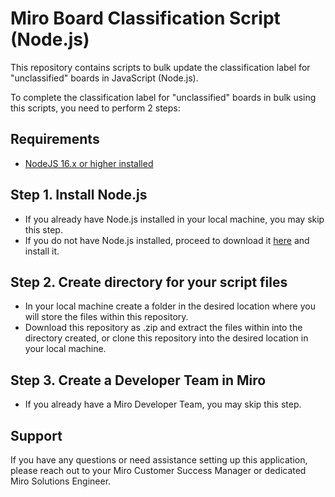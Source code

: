 # Miro Board Classification Script (Node.js)

This repository contains scripts to bulk update the classification label for "unclassified" boards in JavaScript (Node.js).

To complete the classification label for "unclassified" boards in bulk using this scripts, you need to perform 2 steps:

## Requirements

* [NodeJS 16.x or higher installed](https://nodejs.org/en/download/)

## Step 1. Install Node.js

- If you already have Node.js installed in your local machine, you may skip this step.
- If you do not have Node.js installed, proceed to download it [here](https://nodejs.org/en/download/) and install it.

## Step 2. Create directory for your script files

- In your local machine create a folder in the desired location where you will store the files within this repository.
- Download this repository as .zip and extract the files within into the directory created, or clone this repository into the desired location in your local machine.

## Step 3. Create a Developer Team in Miro

- If you already have a Miro Developer Team, you may skip this step.

## Support

If you have any questions or need assistance setting up this application, please reach out to your Miro Customer Success Manager or dedicated Miro Solutions Engineer.
